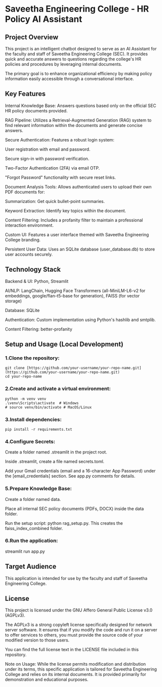 # Saveetha Engineering College - HR Policy AI Assistant

## Project Overview

This project is an intelligent chatbot designed to serve as an AI Assistant for the faculty and staff of Saveetha Engineering College (SEC). It provides quick and accurate answers to questions regarding the college's HR policies and procedures by leveraging internal documents.

The primary goal is to enhance organizational efficiency by making policy information easily accessible through a conversational interface.

## Key Features

Internal Knowledge Base: Answers questions based only on the official SEC HR policy documents provided.

RAG Pipeline: Utilizes a Retrieval-Augmented Generation (RAG) system to find relevant information within the documents and generate concise answers.

Secure Authentication: Features a robust login system:

User registration with email and password.

Secure sign-in with password verification.

Two-Factor Authentication (2FA) via email OTP.

"Forgot Password" functionality with secure reset links.

Document Analysis Tools: Allows authenticated users to upload their own PDF documents for:

Summarization: Get quick bullet-point summaries.

Keyword Extraction: Identify key topics within the document.

Content Filtering: Includes a profanity filter to maintain a professional interaction environment.

Custom UI: Features a user interface themed with Saveetha Engineering College branding.

Persistent User Data: Uses an SQLite database (user_database.db) to store user accounts securely.

## Technology Stack

Backend & UI: Python, Streamlit

AI/NLP: LangChain, Hugging Face Transformers (all-MiniLM-L6-v2 for embeddings, google/flan-t5-base for generation), FAISS (for vector storage)

Database: SQLite

Authentication: Custom implementation using Python's hashlib and smtplib.

Content Filtering: better-profanity

## Setup and Usage (Local Development)

### 1.Clone the repository:
```
git clone [https://github.com/your-username/your-repo-name.git](https://github.com/your-username/your-repo-name.git)
cd your-repo-name
```

### 2.Create and activate a virtual environment:
```
python -m venv venv
.\venv\Scripts\activate  # Windows
# source venv/bin/activate # MacOS/Linux
```

### 3.Install dependencies:
```
pip install -r requirements.txt
```

### 4.Configure Secrets:

Create a folder named .streamlit in the project root.

Inside .streamlit, create a file named secrets.toml.

Add your Gmail credentials (email and a 16-character App Password) under the [email_credentials] section. See app.py comments for details.

### 5.Prepare Knowledge Base:

Create a folder named data.

Place all internal SEC policy documents (PDFs, DOCX) inside the data folder.

Run the setup script: python rag_setup.py. This creates the faiss_index_combined folder.

### 6.Run the application:

streamlit run app.py


## Target Audience

This application is intended for use by the faculty and staff of Saveetha Engineering College.

## License

This project is licensed under the GNU Affero General Public License v3.0 (AGPLv3).

The AGPLv3 is a strong copyleft license specifically designed for network server software. It ensures that if you modify the code and run it on a server to offer services to others, you must provide the source code of your modified version to those users.

You can find the full license text in the LICENSE file included in this repository.

Note on Usage: While the license permits modification and distribution under its terms, this specific application is tailored for Saveetha Engineering College and relies on its internal documents. It is provided primarily for demonstration and educational purposes.
